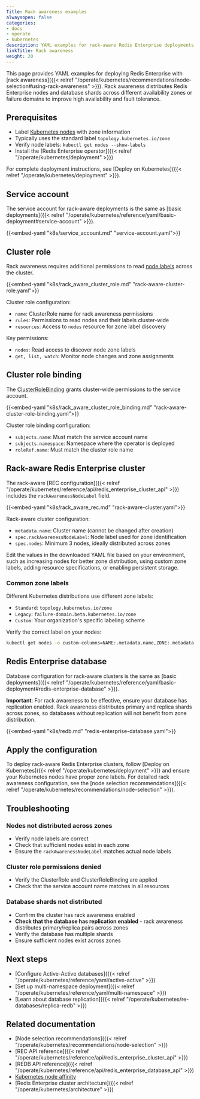 ```yaml
---
Title: Rack awareness examples
alwaysopen: false
categories:
- docs
- operate
- kubernetes
description: YAML examples for rack-aware Redis Enterprise deployments that distribute nodes across availability zones.
linkTitle: Rack awareness
weight: 20
---
```


This page provides YAML examples for deploying Redis Enterprise with [rack awareness]({{< relref "/operate/kubernetes/recommendations/node-selection#using-rack-awareness" >}}). Rack awareness distributes Redis Enterprise nodes and database shards across different availability zones or failure domains to improve high availability and fault tolerance.

## Prerequisites

- Label [Kubernetes nodes](https://kubernetes.io/docs/concepts/architecture/nodes/) with zone information
- Typically uses the standard label `topology.kubernetes.io/zone`
- Verify node labels: `kubectl get nodes --show-labels`
- Install the [Redis Enterprise operator]({{< relref "/operate/kubernetes/deployment" >}})

For complete deployment instructions, see [Deploy on Kubernetes]({{< relref "/operate/kubernetes/deployment" >}}).

## Service account

The service account for rack-aware deployments is the same as [basic deployments]({{< relref "/operate/kubernetes/reference/yaml/basic-deployment#service-account" >}}).

{{<embed-yaml "k8s/service_account.md" "service-account.yaml">}}

## Cluster role

Rack awareness requires additional permissions to read [node labels](https://kubernetes.io/docs/concepts/overview/working-with-objects/labels/) across the cluster.

{{<embed-yaml "k8s/rack_aware_cluster_role.md" "rack-aware-cluster-role.yaml">}}

Cluster role configuration:
- `name`: ClusterRole name for rack awareness permissions
- `rules`: Permissions to read nodes and their labels cluster-wide
- `resources`: Access to `nodes` resource for zone label discovery

Key permissions:
- `nodes`: Read access to discover node zone labels
- `get, list, watch`: Monitor node changes and zone assignments

## Cluster role binding

The [ClusterRoleBinding](https://kubernetes.io/docs/reference/access-authn-authz/rbac/#rolebinding-and-clusterrolebinding) grants cluster-wide permissions to the service account.

{{<embed-yaml "k8s/rack_aware_cluster_role_binding.md" "rack-aware-cluster-role-binding.yaml">}}

Cluster role binding configuration:
- `subjects.name`: Must match the service account name
- `subjects.namespace`: Namespace where the operator is deployed
- `roleRef.name`: Must match the cluster role name

## Rack-aware Redis Enterprise cluster

The rack-aware [REC configuration]({{< relref "/operate/kubernetes/reference/api/redis_enterprise_cluster_api" >}}) includes the `rackAwarenessNodeLabel` field.

{{<embed-yaml "k8s/rack_aware_rec.md" "rack-aware-cluster.yaml">}}

Rack-aware cluster configuration:
- `metadata.name`: Cluster name (cannot be changed after creation)
- `spec.rackAwarenessNodeLabel`: Node label used for zone identification
- `spec.nodes`: Minimum 3 nodes, ideally distributed across zones

Edit the values in the downloaded YAML file based on your environment, such as increasing nodes for better zone distribution, using custom zone labels, adding resource specifications, or enabling persistent storage.

### Common zone labels

Different Kubernetes distributions use different zone labels:
- `Standard`: `topology.kubernetes.io/zone`
- `Legacy`: `failure-domain.beta.kubernetes.io/zone`
- `Custom`: Your organization's specific labeling scheme

Verify the correct label on your nodes:

```bash
kubectl get nodes -o custom-columns=NAME:.metadata.name,ZONE:.metadata.labels.'topology\.kubernetes\.io/zone'
```

## Redis Enterprise database

Database configuration for rack-aware clusters is the same as [basic deployments]({{< relref "/operate/kubernetes/reference/yaml/basic-deployment#redis-enterprise-database" >}}).

**Important**: For rack awareness to be effective, ensure your database has replication enabled. Rack awareness distributes primary and replica shards across zones, so databases without replication will not benefit from zone distribution.

{{<embed-yaml "k8s/redb.md" "redis-enterprise-database.yaml">}}

## Apply the configuration

To deploy rack-aware Redis Enterprise clusters, follow [Deploy on Kubernetes]({{< relref "/operate/kubernetes/deployment" >}}) and ensure your Kubernetes nodes have proper zone labels. For detailed rack awareness configuration, see the [node selection recommendations]({{< relref "/operate/kubernetes/recommendations/node-selection" >}}).

## Troubleshooting

### Nodes not distributed across zones

- Verify node labels are correct
- Check that sufficient nodes exist in each zone
- Ensure the `rackAwarenessNodeLabel` matches actual node labels

### Cluster role permissions denied

- Verify the ClusterRole and ClusterRoleBinding are applied
- Check that the service account name matches in all resources

### Database shards not distributed

- Confirm the cluster has rack awareness enabled
- **Check that the database has replication enabled** - rack awareness distributes primary/replica pairs across zones
- Verify the database has multiple shards
- Ensure sufficient nodes exist across zones

## Next steps

- [Configure Active-Active databases]({{< relref "/operate/kubernetes/reference/yaml/active-active" >}})
- [Set up multi-namespace deployment]({{< relref "/operate/kubernetes/reference/yaml/multi-namespace" >}})
- [Learn about database replication]({{< relref "/operate/kubernetes/re-databases/replica-redb" >}})

## Related documentation

- [Node selection recommendations]({{< relref "/operate/kubernetes/recommendations/node-selection" >}})
- [REC API reference]({{< relref "/operate/kubernetes/reference/api/redis_enterprise_cluster_api" >}})
- [REDB API reference]({{< relref "/operate/kubernetes/reference/api/redis_enterprise_database_api" >}})
- [Kubernetes node affinity](https://kubernetes.io/docs/concepts/scheduling-eviction/assign-pod-node/)
- [Redis Enterprise cluster architecture]({{< relref "/operate/kubernetes/architecture" >}})

